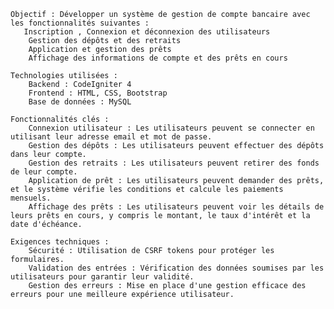 

    Objectif : Développer un système de gestion de compte bancaire avec les fonctionnalités suivantes :
       Inscription , Connexion et déconnexion des utilisateurs
        Gestion des dépôts et des retraits
        Application et gestion des prêts
        Affichage des informations de compte et des prêts en cours

    Technologies utilisées :
        Backend : CodeIgniter 4
        Frontend : HTML, CSS, Bootstrap
        Base de données : MySQL

    Fonctionnalités clés :
        Connexion utilisateur : Les utilisateurs peuvent se connecter en utilisant leur adresse email et mot de passe.
        Gestion des dépôts : Les utilisateurs peuvent effectuer des dépôts dans leur compte.
        Gestion des retraits : Les utilisateurs peuvent retirer des fonds de leur compte.
        Application de prêt : Les utilisateurs peuvent demander des prêts, et le système vérifie les conditions et calcule les paiements mensuels.
        Affichage des prêts : Les utilisateurs peuvent voir les détails de leurs prêts en cours, y compris le montant, le taux d'intérêt et la date d'échéance.

    Exigences techniques :
        Sécurité : Utilisation de CSRF tokens pour protéger les formulaires.
        Validation des entrées : Vérification des données soumises par les utilisateurs pour garantir leur validité.
        Gestion des erreurs : Mise en place d'une gestion efficace des erreurs pour une meilleure expérience utilisateur.


